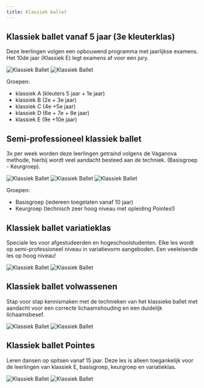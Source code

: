 ```yaml
---
title: Klassiek ballet
---
```

## Klassiek ballet vanaf 5 jaar (3e kleuterklas)

Deze leerlingen volgen een opbouwend programma met jaarlijkse examens. Het 10de jaar (Klassiek E) legt examens af voor een jury.

![Klassiek Ballet](/pictures/dansrichtingen/klassiekballet1.jpg)
![Klassiek Ballet](/pictures/dansrichtingen/klassiekballet4.jpg)

Groepen:

* klassiek A (kleuters 5 jaar + 1e jaar)
* klassiek B (2e + 3e  jaar)
* klassiek C (4e +5e  jaar)
* klassiek D (6e + 7e + 8e  jaar)
* klassiek E (9e +10e  jaar)

## Semi-professioneel klassiek ballet

3x per week worden deze leerlingen getraind volgens de Vaganova methode, hierbij wordt veel aandacht besteed aan de techniek. (Basisgroep - Keurgroep).

![Klassiek Ballet](/pictures/dansrichtingen/klassiekballet2.jpg)
![Klassiek Ballet](/pictures/dansrichtingen/klassiekballet3.jpg)
![Klassiek Ballet](/pictures/dansrichtingen/klassiekballet6.jpg)

Groepen:

* Basisgroep (iedereen toegelaten vanaf 10 jaar)
* Keurgroep (technisch zeer hoog niveau met opleiding Pointes!)

## Klassiek ballet variatieklas

Speciale les voor afgestudeerden en hogeschoolstudenten. Elke les wordt op semi-professioneel niveau in variatievorm aangeboden. Een veeleisende les op hoog niveau!

![Klassiek Ballet](/pictures/dansrichtingen/klassiekballet5.jpg)
![Klassiek Ballet](/pictures/dansrichtingen/klassiekballet11.jpg)

## Klassiek ballet volwassenen

Stap voor stap kennismaken met de technieken van het klassieke ballet met aandacht voor een correcte lichaamshouding en een duidelijk lichaamsbesef.

![Klassiek Ballet](/pictures/dansrichtingen/klassiekballet7.jpg)
![Klassiek Ballet](/pictures/dansrichtingen/klassiekballet8.jpg)

## Klassiek ballet Pointes

Leren dansen op spitsen vanaf 15 jaar. Deze les is alleen toegankelijk voor de leerlingen van klassiek E, basisgroep, keurgroep en variatieklas.

![Klassiek Ballet](/pictures/dansrichtingen/klassiekballet9.jpg)
![Klassiek Ballet](/pictures/dansrichtingen/klassiekballet10.jpg)